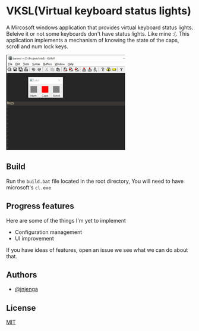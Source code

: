 
# VKSL(Virtual keyboard status lights)

A Mircosoft windows application that provides virtual keyboard status lights.
Beleive it or not some keyboards don't have status lights. Like mine :(.
This application implements a mechanism of knowing the state of the caps, scroll and num lock keys.

![Demo](./screenshots/vksl_capture.gif)

## Build 

Run the `build.bat` file located in the root directory, You will need to have microsoft's `cl.exe`

## Progress features

Here are some of the things I'm yet to implement

- Configuration management
- UI improvement

If you have ideas of features, open an issue we see what we can do about that. 

## Authors

- [@jnjenga](https://www.github.com/jnjenga)

  
## License

[MIT](https://choosealicense.com/licenses/mit/)

